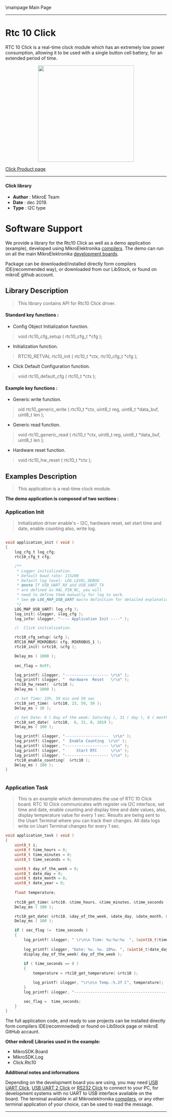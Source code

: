 \mainpage Main Page
 
 

---
# Rtc 10 Click

RTC 10 Click is a real-time clock module which has an extremely low power consumption, allowing it to be used with a single button cell battery, for an extended period of time.

<p align="center">
  <img src="https://download.mikroe.com/images/click_for_ide/rtc10_click.png" height=300px>
</p>

[Click Product page](https://www.mikroe.com/rtc-10-click)

---


#### Click library 

- **Author**        : MikroE Team
- **Date**          : dec 2019.
- **Type**          : I2C type


# Software Support

We provide a library for the Rtc10 Click 
as well as a demo application (example), developed using MikroElektronika 
[compilers](https://shop.mikroe.com/compilers). 
The demo can run on all the main MikroElektronika [development boards](https://shop.mikroe.com/development-boards).

Package can be downloaded/installed directly form compilers IDE(recommended way), or downloaded from our LibStock, or found on mikroE github account. 

## Library Description

> This library contains API for Rtc10 Click driver.

#### Standard key functions :

- Config Object Initialization function.
> void rtc10_cfg_setup ( rtc10_cfg_t *cfg ); 
 
- Initialization function.
> RTC10_RETVAL rtc10_init ( rtc10_t *ctx, rtc10_cfg_t *cfg );

- Click Default Configuration function.
> void rtc10_default_cfg ( rtc10_t *ctx );


#### Example key functions :

- Generic write function.
> oid rtc10_generic_write ( rtc10_t *ctx, uint8_t reg, uint8_t *data_buf, uint8_t len );
 
- Generic read function.
> void rtc10_generic_read ( rtc10_t *ctx, uint8_t reg, uint8_t *data_buf, uint8_t len );

- Hardware reset function.
> void rtc10_hw_reset ( rtc10_t *ctx );

## Examples Description 

> This application is a real-time clock module. 

**The demo application is composed of two sections :**

### Application Init 

> Initialization driver enable's - I2C, hardware reset, set start time and date, enable counting also, write log. 

```c

void application_init ( void )
{
    log_cfg_t log_cfg;
    rtc10_cfg_t cfg;

    /** 
     * Logger initialization.
     * Default baud rate: 115200
     * Default log level: LOG_LEVEL_DEBUG
     * @note If USB_UART_RX and USB_UART_TX 
     * are defined as HAL_PIN_NC, you will 
     * need to define them manually for log to work. 
     * See @b LOG_MAP_USB_UART macro definition for detailed explanation.
     */
    LOG_MAP_USB_UART( log_cfg );
    log_init( &logger, &log_cfg );
    log_info( &logger, "---- Application Init ----" );

    //  Click initialization.

    rtc10_cfg_setup( &cfg );
    RTC10_MAP_MIKROBUS( cfg, MIKROBUS_1 );
    rtc10_init( &rtc10, &cfg );

    Delay_ms ( 1000 );
    
    sec_flag = 0xFF;

    log_printf( &logger, "------------------- \r\n" );
    log_printf( &logger, "  Hardware  Reset   \r\n" );
    rtc10_hw_reset(  &rtc10 );
    Delay_ms ( 1000 );

    // Set Time: 23h, 59 min and 50 sec
    rtc10_set_time(  &rtc10, 23, 59, 50 );
    Delay_ms ( 10 );

    // Set Date: 6 ( Day of the week: Saturday ), 31 ( day ), 8 ( month ) and 2019 ( year )
    rtc10_set_date(  &rtc10,  6, 31, 8, 2019 );
    Delay_ms ( 100 );

    log_printf( &logger, "-------------------  \r\n" );
    log_printf( &logger, "  Enable Counting  \r\n" );
    log_printf( &logger, "------------------- \r\n" );
    log_printf( &logger, "     Start RTC      \r\n" );
    log_printf( &logger, "------------------- \r\n" );
    rtc10_enable_counting(  &rtc10 );
    Delay_ms ( 100 );
}
  
```

### Application Task

> This is an example which demonstrates the use of RTC 10 Click board.
  RTC 10 Click communicates with register via I2C interface,
  set time and date, enable counting and display time and date values,
  also, display temperature value for every 1 sec.
  Results are being sent to the Usart Terminal where you can track their changes.
  All data logs write on Usart Terminal changes for every 1 sec. 

```c
void application_task ( void )
{
    uint8_t i;
    uint8_t time_hours = 0;
    uint8_t time_minutes = 0;
    uint8_t time_seconds = 0;

    uint8_t day_of_the_week = 0;
    uint8_t date_day = 0;
    uint8_t date_month = 0;
    uint8_t date_year = 0;
    
    float temperature;
    
    rtc10_get_time( &rtc10, &time_hours, &time_minutes, &time_seconds );
    Delay_ms ( 100 );

    rtc10_get_date( &rtc10, &day_of_the_week, &date_day, &date_month, &date_year );
    Delay_ms ( 100 );

    if ( sec_flag !=  time_seconds )
    {
        log_printf( &logger, " \r\n\n Time: %u:%u:%u  ", (uint16_t)time_hours, (uint16_t)time_minutes, (uint16_t)time_seconds );
        
        log_printf( &logger, "Date: %u. %u. 20%u. ", (uint16_t)date_day, (uint16_t)date_month, (uint16_t)date_year );
        display_day_of_the_week( day_of_the_week );
        
        if ( time_seconds == 0 )
        {
            temperature = rtc10_get_temperature( &rtc10 );

            log_printf( &logger, "\r\n\n Temp.:%.2f C", temperature);
        }
        log_printf( &logger, "--------------------------------------------" );

        sec_flag =  time_seconds;
    }
}
```

The full application code, and ready to use projects can be  installed directly form compilers IDE(recommneded) or found on LibStock page or mikroE GitHub accaunt.

**Other mikroE Libraries used in the example:** 

- MikroSDK.Board
- MikroSDK.Log
- Click.Rtc10

**Additional notes and informations**

Depending on the development board you are using, you may need 
[USB UART Click](https://shop.mikroe.com/usb-uart-click), 
[USB UART 2 Click](https://shop.mikroe.com/usb-uart-2-click) or 
[RS232 Click](https://shop.mikroe.com/rs232-click) to connect to your PC, for 
development systems with no UART to USB interface available on the board. The 
terminal available in all Mikroelektronika 
[compilers](https://shop.mikroe.com/compilers), or any other terminal application 
of your choice, can be used to read the message.



---
